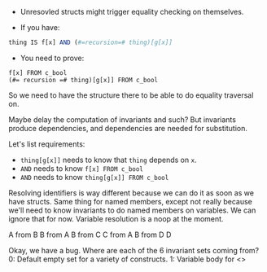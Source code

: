 - Unresovled structs might trigger equality checking on themselves.

- If you have:
```r
thing IS f[x] AND (#=recursion=# thing)[g[x]]
```
- You need to prove:
```
f[x] FROM c_bool
(#= recursion =# thing)[g[x]] FROM c_bool
```
So we need to have the structure there to be able to do equality traversal on.  

Maybe delay the computation of invariants and such? But invariants produce
dependencies, and dependencies are needed for substitution.

Let's list requirements:
- `thing[g[x]]` needs to know that `thing` depends on `x`.
- `AND` needs to know `f[x] FROM c_bool`
- `AND` needs to know `thing[g[x]] FROM c_bool`

Resolving identifiers is way different because we can do it as soon as we have
structs. Same thing for named members, except not really because we'll need to
know invariants to do named members on variables. We can ignore that for now.
Variable resolution is a noop at the moment.

A from B
B from A
B from C
C from A
B from D
D

Okay, we have a bug. Where are each of the 6 invariant sets coming from?
0: Default empty set for a variety of constructs.
1: Variable body for <>


